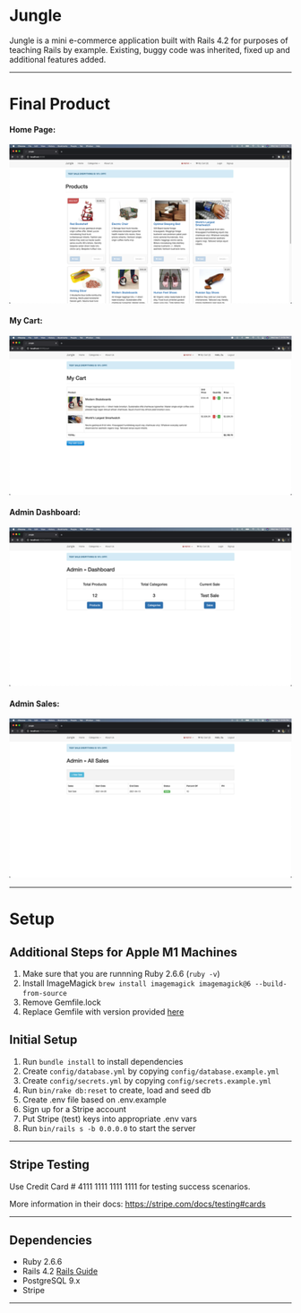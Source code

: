 # Jungle

Jungle is a mini e-commerce application built with Rails 4.2 for purposes of teaching Rails by example. Existing, buggy code was inherited, fixed up and additional features added.

***
# Final Product
#### Home Page:
!['Home-Page'](https://github.com/Nolan-E/jungle-rails/blob/master/docs/Homepage.png?raw=true)
<br>

#### My Cart:
!['My-Cart'](https://github.com/Nolan-E/jungle-rails/blob/master/docs/My%20Cart.png?raw=true)
<br>

#### Admin Dashboard:
!['Admin-Dashboard'](https://github.com/Nolan-E/jungle-rails/blob/master/docs/Admin%20Dashboard.png?raw=true)
<br>

#### Admin Sales:
!['Admin-Sales'](https://github.com/Nolan-E/jungle-rails/blob/master/docs/Admin%20Sales.png?raw=true)
<br>

***
# Setup

## Additional Steps for Apple M1 Machines

1. Make sure that you are runnning Ruby 2.6.6 (`ruby -v`)
1. Install ImageMagick `brew install imagemagick imagemagick@6 --build-from-source`
2. Remove Gemfile.lock
3. Replace Gemfile with version provided [here](https://gist.githubusercontent.com/FrancisBourgouin/831795ae12c4704687a0c2496d91a727/raw/ce8e2104f725f43e56650d404169c7b11c33a5c5/Gemfile)

## Initial Setup

1. Run `bundle install` to install dependencies
2. Create `config/database.yml` by copying `config/database.example.yml`
3. Create `config/secrets.yml` by copying `config/secrets.example.yml`
4. Run `bin/rake db:reset` to create, load and seed db
5. Create .env file based on .env.example
6. Sign up for a Stripe account
7. Put Stripe (test) keys into appropriate .env vars
8. Run `bin/rails s -b 0.0.0.0` to start the server

***
## Stripe Testing

Use Credit Card # 4111 1111 1111 1111 for testing success scenarios.

More information in their docs: <https://stripe.com/docs/testing#cards>

***
## Dependencies
* Ruby 2.6.6
* Rails 4.2 [Rails Guide](http://guides.rubyonrails.org/v4.2/)
* PostgreSQL 9.x
* Stripe

***